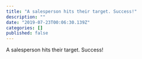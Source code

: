 ```yaml
---
title: "A salesperson hits their target. Success!"
description: ""
date: "2019-07-23T00:06:30.139Z"
categories: []
published: false
---
```


  

  

A salesperson hits their target. Success!
